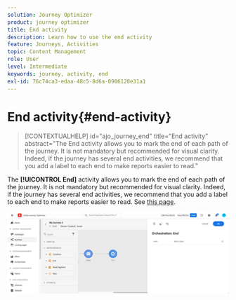 ```yaml
---
solution: Journey Optimizer
product: journey optimizer
title: End activity
description: Learn how to use the end activity
feature: Journeys, Activities
topic: Content Management
role: User
level: Intermediate
keywords: journey, activity, end 
exl-id: 76c74ca3-edaa-48c5-8d6a-0906120e31a1
---
```

# End activity{#end-activity}

>[!CONTEXTUALHELP]
>id="ajo_journey_end"
>title="End activity"
>abstract="The End activity allows you to mark the end of each path of the journey. It is not mandatory but recommended for visual clarity. Indeed, if the journey has several end activities, we recommend that you add a label to each end to make reports easier to read."

The **[!UICONTROL End]** activity allows you to mark the end of each path of the journey. It is not mandatory but recommended for visual clarity. Indeed, if the journey has several end activities, we recommend that you add a label to each end to make reports easier to read. See [this page](../reports/live-report.md).

![](assets/journey54.png)
